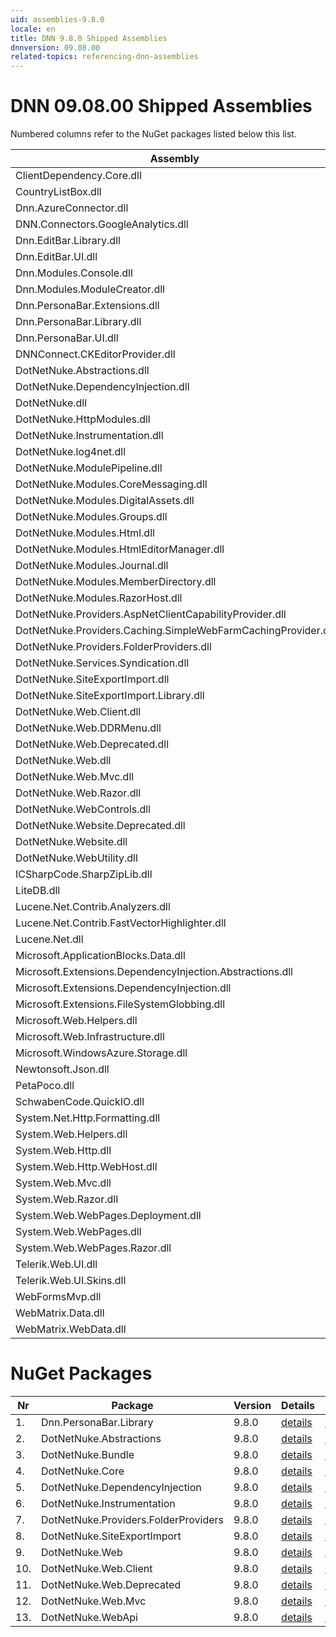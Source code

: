 ```yaml
---
uid: assemblies-9.8.0
locale: en
title: DNN 9.8.0 Shipped Assemblies
dnnversion: 09.08.00
related-topics: referencing-dnn-assemblies
---
```


# DNN 09.08.00 Shipped Assemblies

Numbered columns refer to the NuGet packages listed below this list.

|**Assembly**|**Version**|#1|#2|#3|#4|#5|#6|#7|#8|#9|#10|#11|#12|#13|
|---|---|---|---|---|---|---|---|---|---|---|---|---|---|---|
|ClientDependency.Core.dll|1.9.2.7| | | | | | | | | | | | | |
|CountryListBox.dll|9.8.0.0| | | | | | | | | | | | | |
|Dnn.AzureConnector.dll|9.8.0.0| | | | | | | | | | | | | |
|DNN.Connectors.GoogleAnalytics.dll|0.0.0.0| | | | | | | | | | | | | |
|Dnn.EditBar.Library.dll|9.8.0.0| | | | | | | | | | | | | |
|Dnn.EditBar.UI.dll|9.8.0.0| | | | | | | | | | | | | |
|Dnn.Modules.Console.dll|9.8.0.0| | | | | | | | | | | | | |
|Dnn.Modules.ModuleCreator.dll|9.8.0.0| | | | | | | | | | | | | |
|Dnn.PersonaBar.Extensions.dll|9.8.0.0| | | | | | | | | | | | | |
|Dnn.PersonaBar.Library.dll|9.8.0.0| | | | | | | | | | | | | |
|Dnn.PersonaBar.UI.dll|9.8.0.0| | | | | | | | | | | | | |
|DNNConnect.CKEditorProvider.dll|0.0.0.0| | | | | | | | | | | | | |
|DotNetNuke.Abstractions.dll|9.8.0.0| | | | | | | | | | | | | |
|DotNetNuke.DependencyInjection.dll|9.8.0.0| | | | | | | | | | | | | |
|DotNetNuke.dll|9.8.0.0| | | | | | | | | | | | | |
|DotNetNuke.HttpModules.dll|9.8.0.0| | | | | | | | | | | | | |
|DotNetNuke.Instrumentation.dll|9.8.0.0| | | | | | | | | | | | | |
|DotNetNuke.log4net.dll|3.0.1.0| | | | | | | | | | | | | |
|DotNetNuke.ModulePipeline.dll|9.8.0.0| | | | | | | | | | | | | |
|DotNetNuke.Modules.CoreMessaging.dll|9.8.0.0| | | | | | | | | | | | | |
|DotNetNuke.Modules.DigitalAssets.dll|9.8.0.0| | | | | | | | | | | | | |
|DotNetNuke.Modules.Groups.dll|9.8.0.0| | | | | | | | | | | | | |
|DotNetNuke.Modules.Html.dll|9.8.0.0| | | | | | | | | | | | | |
|DotNetNuke.Modules.HtmlEditorManager.dll|9.8.0.0| | | | | | | | | | | | | |
|DotNetNuke.Modules.Journal.dll|9.8.0.0| | | | | | | | | | | | | |
|DotNetNuke.Modules.MemberDirectory.dll|9.8.0.0| | | | | | | | | | | | | |
|DotNetNuke.Modules.RazorHost.dll|9.8.0.0| | | | | | | | | | | | | |
|DotNetNuke.Providers.AspNetClientCapabilityProvider.dll|9.8.0.0| | | | | | | | | | | | | |
|DotNetNuke.Providers.Caching.SimpleWebFarmCachingProvider.dll|9.8.0.0| | | | | | | | | | | | | |
|DotNetNuke.Providers.FolderProviders.dll|9.8.0.0| | | | | | | | | | | | | |
|DotNetNuke.Services.Syndication.dll|9.8.0.0| | | | | | | | | | | | | |
|DotNetNuke.SiteExportImport.dll|9.8.0.0| | | | | | | | | | | | | |
|DotNetNuke.SiteExportImport.Library.dll|9.8.0.0| | | | | | | | | | | | | |
|DotNetNuke.Web.Client.dll|9.8.0.0| | | | | | | | | | | | | |
|DotNetNuke.Web.DDRMenu.dll|9.8.0.0| | | | | | | | | | | | | |
|DotNetNuke.Web.Deprecated.dll|9.8.0.0| | | | | | | | | | | | | |
|DotNetNuke.Web.dll|9.8.0.0| | | | | | | | | | | | | |
|DotNetNuke.Web.Mvc.dll|9.8.0.0| | | | | | | | | | | | | |
|DotNetNuke.Web.Razor.dll|9.8.0.0| | | | | | | | | | | | | |
|DotNetNuke.WebControls.dll|2.4.0.598| | | | | | | | | | | | | |
|DotNetNuke.Website.Deprecated.dll|9.8.0.0| | | | | | | | | | | | | |
|DotNetNuke.Website.dll|9.8.0.0| | | | | | | | | | | | | |
|DotNetNuke.WebUtility.dll|4.2.1.783| | | | | | | | | | | | | |
|ICSharpCode.SharpZipLib.dll|0.86.0.518| | | | | | | | | | | | | |
|LiteDB.dll|3.1.0.0| | | | | | | | | | | | | |
|Lucene.Net.Contrib.Analyzers.dll|3.0.3| | | | | | | | | | | | | |
|Lucene.Net.Contrib.FastVectorHighlighter.dll|3.0.3| | | | | | | | | | | | | |
|Lucene.Net.dll|3.0.3.0| | | | | | | | | | | | | |
|Microsoft.ApplicationBlocks.Data.dll|2.0.0.0| | | | | | | | | | | | | |
|Microsoft.Extensions.DependencyInjection.Abstractions.dll|2.1.1.18157| | | | | | | | | | | | | |
|Microsoft.Extensions.DependencyInjection.dll|2.1.1.18157| | | | | | | | | | | | | |
|Microsoft.Extensions.FileSystemGlobbing.dll|3.100.119.61404| | | | | | | | | | | | | |
|Microsoft.Web.Helpers.dll|3.0.20129.0| | | | | | | | | | | | | |
|Microsoft.Web.Infrastructure.dll|1.0.20105.407| | | | | | | | | | | | | |
|Microsoft.WindowsAzure.Storage.dll|8.3.0.0| | | | | | | | | | | | | |
|Newtonsoft.Json.dll|10.0.3.21018| | | | | | | | | | | | | |
|PetaPoco.dll|6.0.415.0| | | | | | | | | | | | | |
|SchwabenCode.QuickIO.dll|2.6.2.0| | | | | | | | | | | | | |
|System.Net.Http.Formatting.dll|5.2.30128.0| | | | | | | | | | | | | |
|System.Web.Helpers.dll|3.0.20129.0| | | | | | | | | | | | | |
|System.Web.Http.dll|5.2.30128.0| | | | | | | | | | | | | |
|System.Web.Http.WebHost.dll|5.2.30128.0| | | | | | | | | | | | | |
|System.Web.Mvc.dll|5.1.20821.0| | | | | | | | | | | | | |
|System.Web.Razor.dll|3.0.20129.0| | | | | | | | | | | | | |
|System.Web.WebPages.Deployment.dll|3.0.20129.0| | | | | | | | | | | | | |
|System.Web.WebPages.dll|3.0.20129.0| | | | | | | | | | | | | |
|System.Web.WebPages.Razor.dll|3.0.20129.0| | | | | | | | | | | | | |
|Telerik.Web.UI.dll|2013.2.717.40| | | | | | | | | | | | | |
|Telerik.Web.UI.Skins.dll|2013.2.717.40| | | | | | | | | | | | | |
|WebFormsMvp.dll|1.4.1.0| | | | | | | | | | | | | |
|WebMatrix.Data.dll|3.0.20129.0| | | | | | | | | | | | | |
|WebMatrix.WebData.dll|3.0.20129.0| | | | | | | | | | | | | |

# NuGet Packages

|**Nr**|**Package**|**Version**|Details|NuGet|
|---|---|---|---|---|
|1.|Dnn.PersonaBar.Library|9.8.0|[details](xref:nuget-Dnn.PersonaBar.Library-9.8.0)|[NuGet](https://www.nuget.org/packages/Dnn.PersonaBar.Library/9.8.0)|
|2.|DotNetNuke.Abstractions|9.8.0|[details](xref:nuget-DotNetNuke.Abstractions-9.8.0)|[NuGet](https://www.nuget.org/packages/DotNetNuke.Abstractions/9.8.0)|
|3.|DotNetNuke.Bundle|9.8.0|[details](xref:nuget-DotNetNuke.Bundle-9.8.0)|[NuGet](https://www.nuget.org/packages/DotNetNuke.Bundle/9.8.0)|
|4.|DotNetNuke.Core|9.8.0|[details](xref:nuget-DotNetNuke.Core-9.8.0)|[NuGet](https://www.nuget.org/packages/DotNetNuke.Core/9.8.0)|
|5.|DotNetNuke.DependencyInjection|9.8.0|[details](xref:nuget-DotNetNuke.DependencyInjection-9.8.0)|[NuGet](https://www.nuget.org/packages/DotNetNuke.DependencyInjection/9.8.0)|
|6.|DotNetNuke.Instrumentation|9.8.0|[details](xref:nuget-DotNetNuke.Instrumentation-9.8.0)|[NuGet](https://www.nuget.org/packages/DotNetNuke.Instrumentation/9.8.0)|
|7.|DotNetNuke.Providers.FolderProviders|9.8.0|[details](xref:nuget-DotNetNuke.Providers.FolderProviders-9.8.0)|[NuGet](https://www.nuget.org/packages/DotNetNuke.Providers.FolderProviders/9.8.0)|
|8.|DotNetNuke.SiteExportImport|9.8.0|[details](xref:nuget-DotNetNuke.SiteExportImport-9.8.0)|[NuGet](https://www.nuget.org/packages/DotNetNuke.SiteExportImport/9.8.0)|
|9.|DotNetNuke.Web|9.8.0|[details](xref:nuget-DotNetNuke.Web-9.8.0)|[NuGet](https://www.nuget.org/packages/DotNetNuke.Web/9.8.0)|
|10.|DotNetNuke.Web.Client|9.8.0|[details](xref:nuget-DotNetNuke.Web.Client-9.8.0)|[NuGet](https://www.nuget.org/packages/DotNetNuke.Web.Client/9.8.0)|
|11.|DotNetNuke.Web.Deprecated|9.8.0|[details](xref:nuget-DotNetNuke.Web.Deprecated-9.8.0)|[NuGet](https://www.nuget.org/packages/DotNetNuke.Web.Deprecated/9.8.0)|
|12.|DotNetNuke.Web.Mvc|9.8.0|[details](xref:nuget-DotNetNuke.Web.Mvc-9.8.0)|[NuGet](https://www.nuget.org/packages/DotNetNuke.Web.Mvc/9.8.0)|
|13.|DotNetNuke.WebApi|9.8.0|[details](xref:nuget-DotNetNuke.WebApi-9.8.0)|[NuGet](https://www.nuget.org/packages/DotNetNuke.WebApi/9.8.0)|


